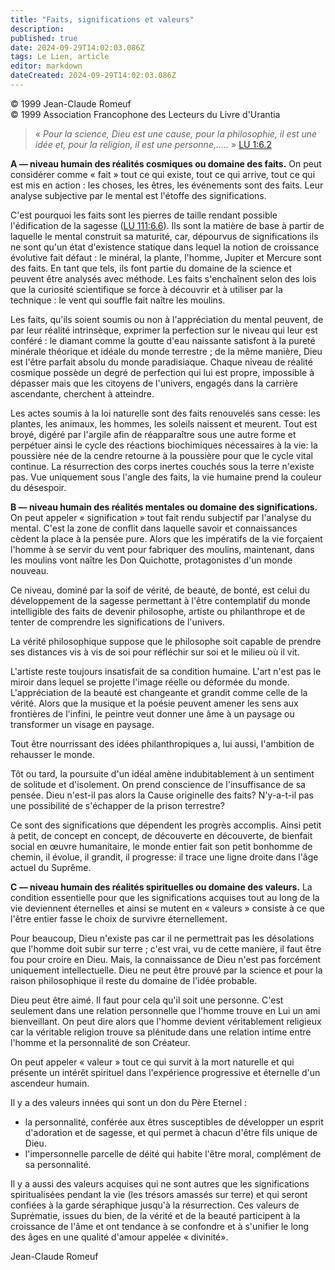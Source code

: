 ```yaml
---
title: "Faits, significations et valeurs"
description: 
published: true
date: 2024-09-29T14:02:03.086Z
tags: Le Lien, article
editor: markdown
dateCreated: 2024-09-29T14:02:03.086Z
---
```


<p class="v-card v-sheet theme--light grey lighten-3 px-2">© 1999 Jean-Claude Romeuf<br>© 1999 Association Francophone des Lecteurs du Livre d'Urantia</p>

> « _Pour la science, Dieu est une cause, pour la philosophie, il est une idée et, pour la religion, il est une personne,....._ » [LU 1:6.2](/fr/The_Urantia_Book/1#p6_2)

**A — niveau humain des réalités cosmiques ou domaine des faits.** On peut considérer comme « fait » tout ce qui existe, tout ce qui arrive, tout ce qui est mis en action : les choses, les êtres, les événements sont des faits. Leur analyse subjective par le mental est l'étoffe des significations.

C'est pourquoi les faits sont les pierres de taille rendant possible l'édification de la sagesse ([LU 111:6.6](/fr/The_Urantia_Book/111#p6_6)). Ils sont la matière de base à partir de laquelle le mental construit sa maturité, car, dépourvus de significations ils ne sont qu'un état d'existence statique dans lequel la notion de croissance évolutive fait défaut : le minéral, la plante, l'homme, Jupiter et Mercure sont des faits. En tant que tels, ils font partie du domaine de la science et peuvent être analysés avec méthode. Les faits s'enchaînent selon des lois que la curiosité scientifique se force à découvrir et à utiliser par la technique : le vent qui souffle fait naître les moulins.

Les faits, qu'ils soient soumis ou non à l'appréciation du mental peuvent, de par leur réalité intrinsèque, exprimer la perfection sur le niveau qui leur est conféré : le diamant comme la goutte d'eau naissante satisfont à la pureté minérale théorique et idéale du monde terrestre ; de la même manière, Dieu est l'être parfait absolu du monde paradisiaque. Chaque niveau de réalité cosmique possède un degré de perfection qui lui est propre, impossible à dépasser mais que les citoyens de l'univers, engagés dans la carrière ascendante, cherchent à atteindre.

Les actes soumis à la loi naturelle sont des faits renouvelés sans cesse: les plantes, les animaux, les hommes, les soleils naissent et meurent. Tout est broyé, digéré par l'argile afin de réapparaître sous une autre forme et perpétuer ainsi le cycle des réactions biochimiques nécessaires à la vie: la poussière née de la cendre retourne à la poussière pour que le cycle vital continue. La résurrection des corps inertes couchés sous la terre n'existe pas. Vue uniquement sous l'angle des faits, la vie humaine prend la couleur du désespoir.

**B — niveau humain des réalités mentales ou domaine des significations.** On peut appeler « signification » tout fait rendu subjectif par l'analyse du mental. C'est la zone de conflit dans laquelle savoir et connaissances cèdent la place à la pensée pure. Alors que les impératifs de la vie forçaient l'homme à se servir du vent pour fabriquer des moulins, maintenant, dans les moulins vont naître les Don Quichotte, protagonistes d'un monde nouveau.

Ce niveau, dominé par la soif de vérité, de beauté, de bonté, est celui du développement de la sagesse permettant à l'être contemplatif du monde intelligible des faits de devenir philosophe, artiste ou philanthrope et de tenter de comprendre les significations de l'univers.

La vérité philosophique suppose que le philosophe soit capable de prendre ses distances vis à vis de soi pour réfléchir sur soi et le milieu où il vit.

L'artiste reste toujours insatisfait de sa condition humaine. L'art n'est pas le miroir dans lequel se projette l'image réelle ou déformée du monde. L'appréciation de la beauté est changeante et grandit comme celle de la vérité. Alors que la musique et la poésie peuvent amener les sens aux frontières de l'infini, le peintre veut donner une âme à un paysage ou transformer un visage en paysage.

Tout être nourrissant des idées philanthropiques a, lui aussi, l'ambition de rehausser le monde.

Tôt ou tard, la poursuite d'un idéal amène indubitablement à un sentiment de solitude et d'isolement. On prend conscience de l'insuffisance de sa pensée. Dieu n'est-il pas alors la Cause originelle des faits? N'y-a-t-il pas une possibilité de s'échapper de la prison terrestre?

Ce sont des significations que dépendent les progrès accomplis. Ainsi petit à petit, de concept en concept, de découverte en découverte, de bienfait social en œuvre humanitaire, le monde entier fait son petit bonhomme de chemin, il évolue, il grandit, il progresse: il trace une ligne droite dans l'âge actuel du Suprême.

**C — niveau humain des réalités spirituelles ou domaine des valeurs.** La condition essentielle pour que les significations acquises tout au long de la vie deviennent éternelles et ainsi se mutent en « valeurs » consiste à ce que l'être entier fasse le choix de survivre éternellement.

Pour beaucoup, Dieu n'existe pas car il ne permettrait pas les désolations que l'homme doit subir sur terre ; c'est vrai, vu de cette manière, il faut être fou pour croire en Dieu. Mais, la connaissance de Dieu n'est pas forcément uniquement intellectuelle. Dieu ne peut être prouvé par la science et pour la raison philosophique il reste du domaine de l'idée probable.

Dieu peut être aimé. Il faut pour cela qu'il soit une personne. C'est seulement dans une relation personnelle que l'homme trouve en Lui un ami bienveillant. On peut dire alors que l'homme devient véritablement religieux car la véritable religion trouve sa plénitude dans une relation intime entre l'homme et la personnalité de son Créateur.

On peut appeler « valeur » tout ce qui survit à la mort naturelle et qui présente un intérêt spirituel dans l'expérience progressive et éternelle d'un ascendeur humain.

Il y a des valeurs innées qui sont un don du Père Eternel :
- la personnalité, conférée aux êtres susceptibles de développer un esprit d'adoration et de sagesse, et qui permet à chacun d'être fils unique de Dieu.
- l'impersonnelle parcelle de déité qui habite l'être moral, complément de sa personnalité.

Il y a aussi des valeurs acquises qui ne sont autres que les significations spiritualisées pendant la vie (les trésors amassés sur terre) et qui seront confiées à la garde séraphique jusqu'à la résurrection. Ces valeurs de Suprématie, issues du bien, de la vérité et de la beauté participent à la croissance de l'âme et ont tendance à se confondre et à s'unifier le long des âges en une qualité d'amour appelée « divinité».

Jean-Claude Romeuf